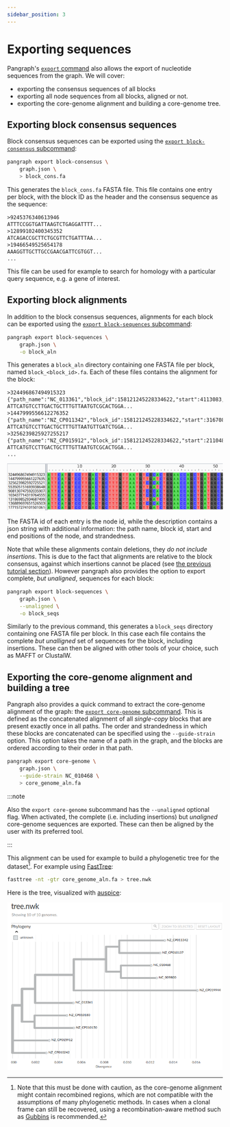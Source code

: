 ```yaml
---
sidebar_position: 3
---
```


# Exporting sequences

Pangraph's [`export` command](../reference.md#pangraph-export) also allows the export of nucleotide sequences from the graph. We will cover:
- exporting the consensus sequences of all blocks
- exporting all node sequences from all blocks, aligned or not.
- exporting the core-genome alignment and building a core-genome tree.

## Exporting block consensus sequences

Block consensus sequences can be exported using the [`export block-consensus` subcommand](../reference#pangraph-export-block-consensus):

```bash
pangraph export block-consensus \
    graph.json \
    > block_cons.fa
```

This generates the `block_cons.fa` FASTA file. This file contains one entry per block, with the block ID as the header and the consensus sequence as the sequence:

```
>9245376340613946
ATTTCCGGTGATTAAGTCTGAGGATTTT...
>12899102400345352
ATCAGACCGCTTCTGCGTTCTGATTTAA...
>19466549525654178
AAAGGTTGCTTGCCGAACGATTCGTGGT...
...
```

This file can be used for example to search for homology with a particular query sequence, e.g. a gene of interest.

## Exporting block alignments

In addition to the block consensus sequences, alignments for each block can be exported using the [`export block-sequences` subcommand](./reference#pangraph-export-block-sequences):

```bash
pangraph export block-sequences \
    graph.json \
    -o block_aln
```

This generates a `block_aln` directory containing one FASTA file per block, named `block_<block_id>.fa`. Each of these files contains the alignment for the block:

```
>324496867494915323 {"path_name":"NC_013361","block_id":158121245228334622,"start":4113083,"end":4113579,"strand":"+"}
ATTCATGTCCTTGACTGCTTTGTTAATGTCGCACTGGA...
>1447999556612276352 {"path_name":"NZ_CP011342","block_id":158121245228334622,"start":3167087,"end":3167583,"strand":"+"}
ATTCATGTCCTTGACTGCTTTGTTAATGTTGATCTGGA...
>3256239825927255217 {"path_name":"NZ_CP015912","block_id":158121245228334622,"start":2110489,"end":2110985,"strand":"+"}
ATTCATGTCCTTGACTGCTTTGTTAATGTCGCACTGGA...
...
```

![img](../assets/t3_block_alignment.png)


The FASTA id of each entry is the node id, while the description contains a json string with additional information: the path name, block id, start and end positions of the node, and strandedness.

Note that while these alignments contain deletions, they _do not include insertions_. This is due to the fact that alignments are relative to the block consensus, against which insertions cannot be placed (see [the previous tutorial section](./tutorial_2#how-alignments-are-encoded)). However pangraph also provides the option to export complete, _but unaligned_, sequences for each block:

```bash
pangraph export block-sequences \
    graph.json \
    --unaligned \
    -o block_seqs
```

Similarly to the previous command, this generates a `block_seqs` directory containing one FASTA file per block. In this case each file contains the complete _but unalligned_ set of sequences for the block, including insertions. These can then be aligned with other tools of your choice, such as MAFFT or ClustalW.


## Exporting the core-genome alignment and building a tree

Pangraph also provides a quick command to extract the core-genome alignment of the graph: the [`export core-genome` subcommand](../reference#pangraph-export-core-genome). This is defined as the concatenated alignment of all _single-copy_ blocks that are present exactly once in all paths. The order and strandedness in which these blocks are concatenated can be specified using the `--guide-strain` option. This option takes the name of a path in the graph, and the blocks are ordered according to their order in that path.

```bash
pangraph export core-genome \
    graph.json \
    --guide-strain NC_010468 \
    > core_genome_aln.fa
```

:::note

Also the `export core-genome` subcommand has the `--unaligned` optional flag. When activated, the complete (i.e. including insertions) but _unaligned_ core-genome sequences are exported. These can then be aligned by the user with its preferred tool.

:::

This alignment can be used for example to build a phylogenetic tree for the dataset[^1]. For example using [FastTree](http://www.microbesonline.org/fasttree/):

```bash
fasttree -nt -gtr core_genome_aln.fa > tree.nwk
```

Here is the tree, visualized with [auspice](https://auspice.us/):

![img](../assets/t3_coretree.png)

[^1]: Note that this must be done with caution, as the core-genome alignment might contain recombined regions, which are not compatible with the assumptions of many phylogenetic methods. In cases when a clonal frame can still be recovered, using a recombination-aware method such as [Gubbins](https://github.com/nickjcroucher/gubbins) is recommended.
